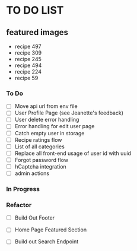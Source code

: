 # TO DO LIST

## featured images
* recipe 497
* recipe 309
* recipe 245
* recipe 494
* recipe 224
* recipe 59

### To Do
- [ ] Move api url from env file
- [ ] User Profile Page (see Jeanette's feedback)
- [ ] User delete error handling  
- [ ] Error handling for edit user page  
- [ ] Catch empty user in storage  
- [ ] Recipe ratings flow
- [ ] List of all categories
- [ ] Replace all front-end usage of user id with uuid
- [ ] Forgot password flow
- [ ] hCaptcha integration
- [ ] admin actions

### In Progress


### Refactor

- [ ] Build Out Footer
- [ ] Home Page Featured Section  
- [ ] Build out Search Endpoint  


